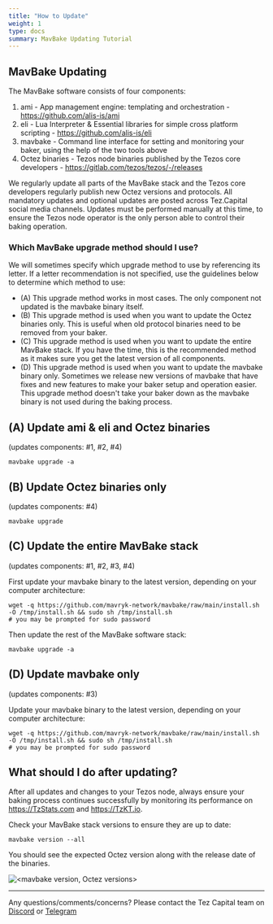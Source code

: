 ```yaml
---
title: "How to Update"
weight: 1
type: docs
summary: MavBake Updating Tutorial
---
```


## MavBake Updating
The MavBake software consists of four components:
1. ami - App management engine: templating and orchestration - https://github.com/alis-is/ami
2. eli - Lua Interpreter & Essential libraries for simple cross platform scripting - https://github.com/alis-is/eli 
3. mavbake - Command line interface for setting and monitoring your baker, using the help of the two tools above
4. Octez binaries - Tezos node binaries published by the Tezos core developers - https://gitlab.com/tezos/tezos/-/releases

We regularly update all parts of the MavBake stack and the Tezos core developers regularly publish new Octez versions and protocols.  All mandatory updates and optional updates are posted across Tez.Capital social media channels.  Updates must be performed manually at this time, to ensure the Tezos node operator is the only person able to control their baking operation.

### Which MavBake upgrade method should I use?

We will sometimes specify which upgrade method to use by referencing its letter.  If a letter recommendation is not specified, use the guidelines below to determine which method to use:
* (A) This upgrade method works in most cases. The only component not updated is the mavbake binary itself.
* (B) This upgrade method is used when you want to update the Octez binaries only. This is useful when old protocol binaries need to be removed from your baker.
* (C) This upgrade method is used when you want to update the entire MavBake stack. If you have the time, this is the recommended method as it makes sure you get the latest version of all components.
* (D) This upgrade method is used when you want to update the mavbake binary only. Sometimes we release new versions of mavbake that have fixes and new features to make your baker setup and operation easier. This upgrade method doesn't take your baker down as the mavbake binary is not used during the baking process.

## (A) Update ami & eli and Octez binaries 
(updates components: #1, #2, #4)

   ```
   mavbake upgrade -a
   ```

## (B) Update Octez binaries only 
(updates components: #4)

   ```
   mavbake upgrade
   ```

## (C) Update the entire MavBake stack 
(updates components: #1, #2, #3, #4)

First update your mavbake binary to the latest version, depending on your computer architecture:

   ```
   wget -q https://github.com/mavryk-network/mavbake/raw/main/install.sh -O /tmp/install.sh && sudo sh /tmp/install.sh
   # you may be prompted for sudo password
   ```

Then update the rest of the MavBake software stack:

   ```
   mavbake upgrade -a
   ```

## (D) Update mavbake only 
(updates components: #3)

Update your mavbake binary to the latest version, depending on your computer architecture:

   ```
   wget -q https://github.com/mavryk-network/mavbake/raw/main/install.sh -O /tmp/install.sh && sudo sh /tmp/install.sh
   # you may be prompted for sudo password
   ```

## What should I do after updating?
After all updates and changes to your Tezos node, always ensure your baking process continues successfully by monitoring its performance on https://TzStats.com and https://TzKT.io.

Check your MavBake stack versions to ensure they are up to date:

   ```
   mavbake version --all
   ```

You should see the expected Octez version along with the release date of the binaries.

![<mavbake version, Octez versions>](/mavbake/tutorial/mavbakeVersionAll.png)


---

Any questions/comments/concerns? Please contact the Tez Capital team on
[Discord](https://discord.gg/cVGMA4MaNM) or [Telegram](https://t.me/tezcapital) 